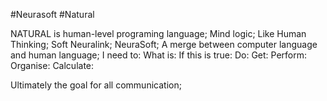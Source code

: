 #Neurasoft
#Natural

NATURAL is human-level programing language; 
Mind logic;
Like Human Thinking;
Soft Neuralink;
NeuraSoft;
A merge between computer language and human language;
          I need to:
          What is:
          If this is true:
          Do:
          Get:
          Perform:
          Organise:
          Calculate:
          
Ultimately the goal for all communication;

